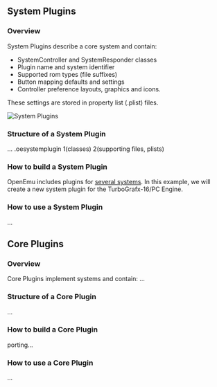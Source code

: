 ## System Plugins

### Overview
System Plugins describe a core system and contain:

* SystemController and SystemResponder classes
* Plugin name and system identifier
* Supported rom types (file suffixes)
* Button mapping defaults and settings
* Controller preference layouts, graphics and icons.

These settings are stored in property list (.plist) files.

![System Plugins](http://i.imgur.com/vISr5.png)

### Structure of a System Plugin
...
.oesystemplugin
1(classes)
2(supporting files, plists)

### How to build a System Plugin
OpenEmu includes plugins for [several systems](https://github.com/OpenEmu/OpenEmu/wiki/Emulators). In this example, we will create a new system plugin for the TurboGrafx-16/PC Engine.

### How to use a System Plugin
...


## Core Plugins

### Overview
Core Plugins implement systems and contain:
...

### Structure of a Core Plugin
...

### How to build a Core Plugin
porting...

### How to use a Core Plugin
...